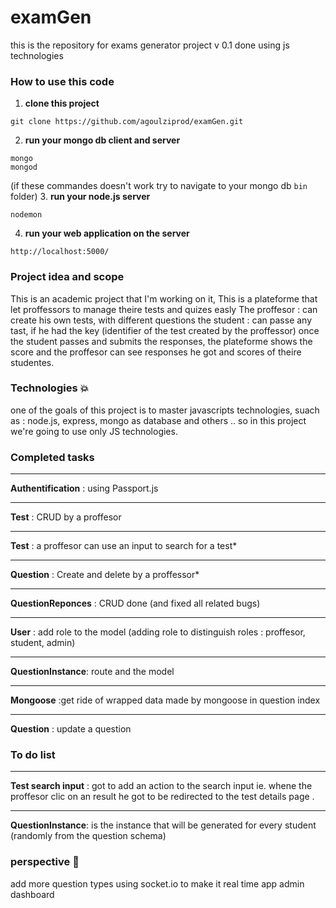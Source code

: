 # examGen
this is the repository for exams generator project v 0.1 done using js technologies

### How to use this code
1. __clone this project__
```
git clone https://github.com/agoulziprod/examGen.git
```
2. __run your mongo db client and server__
```
mongo
mongod
```
(if these commandes doesn't work try to navigate to your mongo db `bin` folder)
3. __run your node.js server__
```
nodemon
```
4. __run your web application on the server__
```
http://localhost:5000/
```
>
### Project idea and scope
This is an academic project that I'm working on it, 
This is a plateforme that let proffessors to manage theire tests and quizes easly
The proffesor : can create his own tests, with different questions 
the student : can passe any tast, if he had the key (identifier of the test created by the proffessor)
once the student passes and submits the responses, the plateforme shows the score and the proffesor can see responses he got and scores of theire studentes.

### Technologies :collision:
one of the goals of this project is to master javascripts technologies, suach as : node.js, express, mongo as database and others .. so in this project we're going to use only JS technologies.

### Completed tasks
********
__Authentification__ : using Passport.js
********
__Test__ : CRUD by a proffesor
********
__Test__ : a proffesor can use an input to search for a test*
********
__Question__ : Create and delete by a proffessor*
********
__QuestionReponces__ : CRUD done (and fixed all related bugs)
********
__User__ : add role to the model (adding role to distinguish roles : proffesor, student, admin)
********
__QuestionInstance__: route and the model
********
__Mongoose__ :get ride of wrapped data made by mongoose in question index
********
__Question__ : update a question


### To do  list


********
__Test search input__ : got to add an action to the search input ie. whene the proffesor clic on an result he got to be redirected to the test details page .
********
__QuestionInstance__: is the instance that will be generated for every student (randomly from the question schema)

### perspective :rocket:
add more question types
using socket.io to make it real time app
admin dashboard
